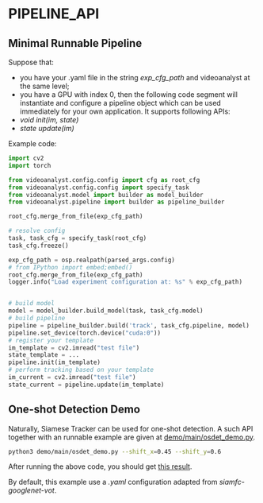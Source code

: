 # PIPELINE_API

## Minimal Runnable Pipeline

Suppose that:

* you have your .yaml file in the string _exp_cfg_path_ and videoanalyst at the same level;
* you have a GPU with index 0,
then the following code segment will instantiate and configure a pipeline object which can be used immediately for your own application. It supports following APIs:
* _void init(im, state)_
* _state update(im)_

Example code:

```Python
import cv2
import torch

from videoanalyst.config.config import cfg as root_cfg
from videoanalyst.config.config import specify_task
from videoanalyst.model import builder as model_builder
from videoanalyst.pipeline import builder as pipeline_builder

root_cfg.merge_from_file(exp_cfg_path)

# resolve config
task, task_cfg = specify_task(root_cfg)
task_cfg.freeze()

exp_cfg_path = osp.realpath(parsed_args.config)
# from IPython import embed;embed()
root_cfg.merge_from_file(exp_cfg_path)
logger.info("Load experiment configuration at: %s" % exp_cfg_path)


# build model
model = model_builder.build_model(task, task_cfg.model)
# build pipeline
pipeline = pipeline_builder.build('track', task_cfg.pipeline, model)
pipeline.set_device(torch.device("cuda:0"))
# register your template
im_template = cv2.imread("test file")
state_template = ...
pipeline.init(im_template)
# perform tracking based on your template
im_current = cv2.imread("test file")
state_current = pipeline.update(im_template)
```

## One-shot Detection Demo

Naturally, Siamese Tracker can be used for one-shot detection. A such API together with an runnable example are given at [demo/main/osdet_demo.py](../demo/main/osdet/osdet_demo.py).

```Bash
python3 demo/main/osdet_demo.py --shift_x=0.45 --shift_y=0.6
```

After running the above code, you should get [this result](../demo/resources/osdet_demo/osdet_demo.png).

By default, this example use a _.yaml_ configuration adapted from _siamfc-googlenet-vot_.
